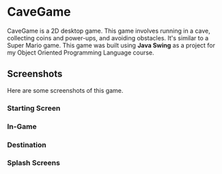 # CaveGame
CaveGame is a 2D desktop game. This game involves running in a cave, collecting coins and power-ups, and avoiding obstacles. It's similar to a Super Mario game. 
This game was built using **Java Swing** as a project for my Object Oriented Programming Language course.

## Screenshots
Here are some screenshots of this game.
### Starting Screen
### In-Game
### Destination
### Splash Screens
